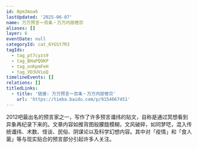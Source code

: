 ```yaml
---
id: 0pm3moa6
lastUpdated: '2025-06-07'
name: 万万预言一百条・万万内部卷宗
aliases: []
layer: 6
eventDate: null
categoryId: cat_6YGSt7R3
tagIds:
  - tag_pt7cyzs9
  - tag_BHaPQ9KP
  - tag_onKpmFeH
  - tag_VD3UVioQ
timelineEvents: []
relations: []
titledLinks:
  - title: '链接: 万万预言一百条・万万内部卷宗'
    url: 'https://tieba.baidu.com/p/9154667451'
---
```

2012吧最出名的预言家之一，写作了许多预言谶纬的贴文，自称是通过冥想看到异象再纪录下来的。文章内容如推背图般朦胧模糊，文风破碎，如同梦呓，混入传统谶纬、术数、怪谈、民俗、阴谋论以及科学幻想内容。其中对「疫情」和「食人菌」等与现实贴合的预言部分引起许多人关注。
